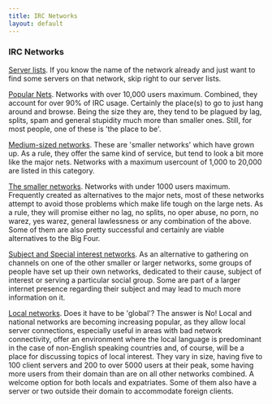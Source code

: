 ```yaml
---
title: IRC Networks
layout: default
---
```

### IRC Networks

[Server lists](/networks/servers/index.html). If you know the name of the
network already and just want to find some servers on that network, skip
right to our server lists.

[Popular Nets](/networks/popular.html). Networks with over 10,000 users
maximum. Combined, they account for over 90% of IRC usage. Certainly the
place(s) to go to just hang around and browse. Being the size they are,
they tend to be plagued by lag, splits, spam and general stupidity much
more than smaller ones. Still, for most people, one of these is \'the
place to be\'.

[Medium-sized networks](medium.html). These are \'smaller networks\'
which have grown up. As a rule, they offer the same kind of service, but
tend to look a bit more like the major nets. Networks with a maximum
usercount of 1,000 to 20,000 are listed in this category.

[The smaller networks](small.html). Networks with under 1000 users
maximum. Frequently created as alternatives to the major nets, most of
these networks attempt to avoid those problems which make life tough on
the large nets. As a rule, they will promise either no lag, no splits,
no oper abuse, no porn, no warez, yes warez, general lawlessness or any
combination of the above. Some of them are also pretty successful and
certainly are viable alternatives to the Big Four.

[Subject and Special interest networks](/networks/nets/subject.html). As an
alternative to gathering on channels on one of the other smaller or
larger networks, some groups of people have set up their own networks,
dedicated to their cause, subject of interest or serving a particular
social group. Some are part of a larger internet presence regarding
their subject and may lead to much more information on it.

[Local networks](/networks/nets/local.html). Does it have to be \'global\'? The answer
is No! Local and national networks are becoming increasing popular, as
they allow local server connections, especially useful in areas with bad
network connectivity, offer an environment where the local language is
predominant in the case of non-English speaking countries and, of
course, will be a place for discussing topics of local interest. They
vary in size, having five to 100 client servers and 200 to over 5000
users at their peak, some having more users from their domain than are
on all other networks combined. A welcome option for both locals and
expatriates. Some of them also have a server or two outside their domain
to accommodate foreign clients.


